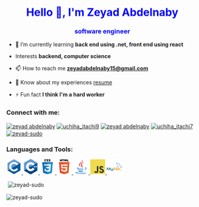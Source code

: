 <h1 align="center" style="color:blue;">Hello 👋, I'm Zeyad Abdelnaby</h1>
<h3 align="center" style="color:blue;">software engineer</h3>

- 🌱 I’m currently learning **back end using .net, front end using react**

- Interests **backend, computer science**

- 📫 How to reach me **zeyadabdelnaby15@gmail.com**

- 📄 Know about my experiences [resume](https://drive.google.com/file/d/1Hl9s03xowB7A-ns5x-0TxSanaCrRrqO2/view?usp=sharing)

- ⚡ Fun fact **I think I'm a hard worker**

<h3 align="left">Connect with me:</h3>
<p align="left">
<a href="https://linkedin.com/in/zeyad abdelnaby" target="blank"><img align="center" src="https://raw.githubusercontent.com/rahuldkjain/github-profile-readme-generator/master/src/images/icons/Social/linked-in-alt.svg" alt="zeyad abdelnaby" height="30" width="40" /></a>
<a href="https://www.codechef.com/users/uchiha_itachi9" target="blank"><img align="center" src="https://cdn.jsdelivr.net/npm/simple-icons@3.1.0/icons/codechef.svg" alt="uchiha_itachi9" height="30" width="40" /></a>
<a href="https://www.hackerrank.com/zeyad abdelnaby" target="blank"><img align="center" src="https://raw.githubusercontent.com/rahuldkjain/github-profile-readme-generator/master/src/images/icons/Social/hackerrank.svg" alt="zeyad abdelnaby" height="30" width="40" /></a>
<a href="https://codeforces.com/profile/uchiha_itachi7" target="blank"><img align="center" src="https://raw.githubusercontent.com/rahuldkjain/github-profile-readme-generator/master/src/images/icons/Social/codeforces.svg" alt="uchiha_itachi7" height="30" width="40" /></a>
<a href="https://www.leetcode.com/zeyad-sudo" target="blank"><img align="center" src="https://raw.githubusercontent.com/rahuldkjain/github-profile-readme-generator/master/src/images/icons/Social/leet-code.svg" alt="zeyad-sudo" height="30" width="40" /></a>
</p>

<h3 align="left">Languages and Tools:</h3>
<p align="left"> <a href="https://www.cprogramming.com/" target="_blank" rel="noreferrer"> <img src="https://raw.githubusercontent.com/devicons/devicon/master/icons/c/c-original.svg" alt="c" width="40" height="40"/> </a> <a href="https://www.w3schools.com/cpp/" target="_blank" rel="noreferrer"> <img src="https://raw.githubusercontent.com/devicons/devicon/master/icons/cplusplus/cplusplus-original.svg" alt="cplusplus" width="40" height="40"/> </a> <a href="https://www.w3schools.com/css/" target="_blank" rel="noreferrer"> <img src="https://raw.githubusercontent.com/devicons/devicon/master/icons/css3/css3-original-wordmark.svg" alt="css3" width="40" height="40"/> </a> <a href="https://www.w3.org/html/" target="_blank" rel="noreferrer"> <img src="https://raw.githubusercontent.com/devicons/devicon/master/icons/html5/html5-original-wordmark.svg" alt="html5" width="40" height="40"/> </a> <a href="https://www.java.com" target="_blank" rel="noreferrer"> <img src="https://raw.githubusercontent.com/devicons/devicon/master/icons/java/java-original.svg" alt="java" width="40" height="40"/> </a> <a href="https://developer.mozilla.org/en-US/docs/Web/JavaScript" target="_blank" rel="noreferrer"> <img src="https://raw.githubusercontent.com/devicons/devicon/master/icons/javascript/javascript-original.svg" alt="javascript" width="40" height="40"/> </a> <a href="https://www.mysql.com/" target="_blank" rel="noreferrer"> <img src="https://raw.githubusercontent.com/devicons/devicon/master/icons/mysql/mysql-original-wordmark.svg" alt="mysql" width="40" height="40"/> </a> </p>


<p>&nbsp;<img align="center" src="https://github-readme-stats.vercel.app/api?username=zeyad-sudo&show_icons=true&locale=en" alt="zeyad-sudo" /></p>

<p><img align="center" src="https://github-readme-streak-stats.herokuapp.com/?user=zeyad-sudo&theme=dark" alt="zeyad-sudo" /></p>
